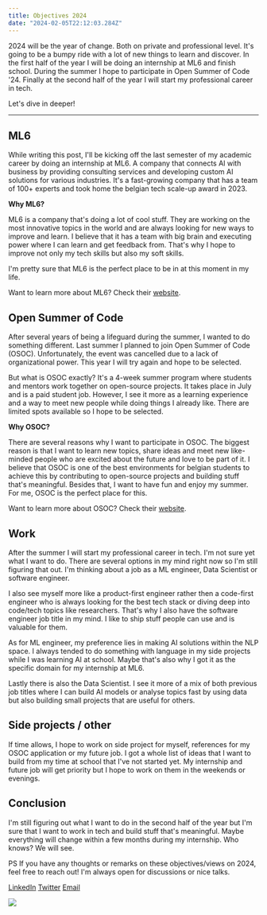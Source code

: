 ```yaml
---
title: Objectives 2024
date: "2024-02-05T22:12:03.284Z"
---
```


2024 will be the year of change. Both on private and professional level. It's going to be a bumpy ride with a lot of new things to learn and discover. In the first half of the year I will be doing an internship at ML6 and finish school. During the summer I hope to participate in Open Summer of Code '24. Finally at the second half of the year I will start my professional career in tech.

Let's dive in deeper!

---

## ML6

While writing this post, I'll be kicking off the last semester of my academic career by doing an internship at ML6.
A company that connects AI with business by providing consulting services and developing custom AI solutions for various industries. It's a fast-growing company that has a team of 100+ experts and took home the belgian tech scale-up award in 2023.

**Why ML6?**

ML6 is a company that's doing a lot of cool stuff. They are working on the most innovative topics in the world and are always looking for new ways to improve and learn. I believe that it has a team with big brain and executing power where I can learn and get feedback from. That's why I hope to improve not only my tech skills but also my soft skills.

I'm pretty sure that ML6 is the perfect place to be in at this moment in my life.

Want to learn more about ML6? Check their <a href="https://ml6.eu/" target="_blank">website</a>.

## Open Summer of Code

After several years of being a lifeguard during the summer, I wanted to do something different. Last summer I planned to join Open Summer of Code (OSOC). Unfortunately, the event was cancelled due to a lack of organizational power. This year I will try again and hope to be selected.

But what is OSOC exactly? It's a 4-week summer program where students and mentors work together on open-source projects. It takes place in July and is a paid student job. However, I see it more as a learning experience and a way to meet new people while doing things I already like. There are limited spots available so I hope to be selected.

**Why OSOC?**

There are several reasons why I want to participate in OSOC. The biggest reason is that I want to learn new topics, share ideas and meet new like-minded people who are excited about the future and love to be part of it. I believe that OSOC is one of the best environments for belgian students to achieve this by contributing to open-source projects and building stuff that's meaningful. Besides that, I want to have fun and enjoy my summer. For me, OSOC is the perfect place for this.

Want to learn more about OSOC? Check their <a href="https://osoc.be/" target="_blank">website</a>.

## Work

After the summer I will start my professional career in tech. I'm not sure yet what I want to do. There are several options in my mind right now so I'm still figuring that out. I'm thinking about a job as a ML engineer, Data Scientist or software engineer.

I also see myself more like a product-first engineer rather then a code-first engineer who is always looking for the best tech stack or diving deep into code/tech topics like researchers. That's why I also have the software engineer job title in my mind. I like to ship stuff people can use and is valuable for them.

As for ML engineer, my preference lies in making AI solutions within the NLP space. I always tended to do something with language in my side projects while I was learning AI at school. Maybe that's also why I got it as the specific domain for my internship at ML6.

Lastly there is also the Data Scientist. I see it more of a mix of both previous job titles where I can build AI models or analyse topics fast by using data but also building small projects that are useful for others.

## Side projects / other

If time allows, I hope to work on side project for myself, references for my OSOC application or my future job. I got a whole list of ideas that I want to build from my time at school that I've not started yet. My internship and future job will get priority but I hope to work on them in the weekends or evenings.

## Conclusion

I'm still figuring out what I want to do in the second half of the year but I'm sure that I want to work in tech and build stuff that's meaningful.
Maybe everything will change within a few months during my internship. Who knows? We will see.

PS If you have any thoughts or remarks on these objectives/views on 2024, feel free to reach out! I'm always open for discussions or nice talks.

[LinkedIn](https://www.linkedin.com/in/victor-barra) [Twitter](https://twitter.com/VictorBarraa) [Email](mailto:victor.barra@live.be)

<img id="gif" src="    https://media1.tenor.com/m/relXqYLaV98AAAAC/minions-shh.gif"/>
